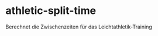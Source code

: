 athletic-split-time
===================

Berechnet die Zwischenzeiten für das Leichtathletik-Training
